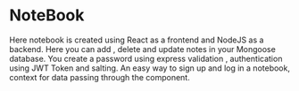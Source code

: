 # NoteBook
Here notebook is created using React as a frontend and NodeJS as a backend. Here you can add , delete and update notes in your Mongoose database. You create a password using express validation , authentication using JWT Token and salting. An easy way to sign up and log in a notebook, context for data passing through the component.
